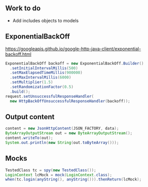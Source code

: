 ## Work to do

- Add includes objects to models


## ExponentialBackOff

https://googleapis.github.io/google-http-java-client/exponential-backoff.html

```java
ExponentialBackOff backoff = new ExponentialBackOff.Builder()
  .setInitialIntervalMillis(500)
  .setMaxElapsedTimeMillis(900000)
  .setMaxIntervalMillis(6000)
  .setMultiplier(1.5)
  .setRandomizationFactor(0.5)
  .build();
request.setUnsuccessfulResponseHandler(
  new HttpBackOffUnsuccessfulResponseHandler(backoff));
```

## Output content

```java
content = new JsonHttpContent(JSON_FACTORY, data);
ByteArrayOutputStream out = new ByteArrayOutputStream();
content.writeTo(out);
System.out.println(new String(out.toByteArray()));
```

## Mocks

```java
TestedClass tc = spy(new TestedClass());
LoginContext lcMock = mock(LoginContext.class);
when(tc.login(anyString(), anyString())).thenReturn(lcMock);
```
